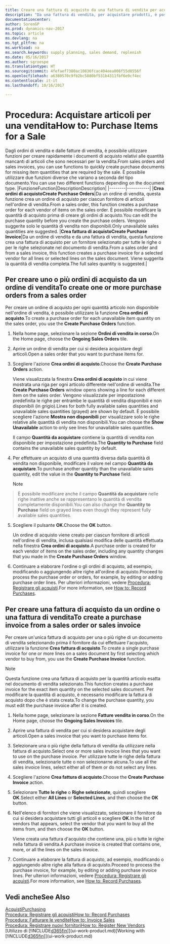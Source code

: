 ```yaml
---
title: Creare una fattura di acquisto da una fattura di vendita per acquistare gli articoli per una vendita
description: "Da una fattura di vendita, per acquistare prodotti, è possibile creare una fattura di acquisto per un fornitore."
documentationcenter: 
author: SorenGP
ms.prod: dynamics-nav-2017
ms.topic: article
ms.devlang: na
ms.tgt_pltfrm: na
ms.workload: na
ms.search.keywords: supply planning, sales demand, replenish
ms.date: 05/16/2017
ms.author: sgroespe
ms.translationtype: HT
ms.sourcegitcommit: 4fefaef7380ac10836fcac404eea006f55d8556f
ms.openlocfilehash: a6380570c9fb2bc5880bf531b4311fbf6e9cf4ec
ms.contentlocale: it-it
ms.lasthandoff: 10/16/2017

---
```

# <a name="how-to-purchase-items-for-a-sale"></a><span data-ttu-id="bd0e3-103">Procedura: Acquistare articoli per una vendita</span><span class="sxs-lookup"><span data-stu-id="bd0e3-103">How to: Purchase Items for a Sale</span></span>
<span data-ttu-id="bd0e3-104">Dagli ordini di vendita e dalle fatture di vendita, è possibile utilizzare funzioni per creare rapidamente i documenti di acquisto relativi alle quantità mancanti di articoli che sono necessari per la vendita.</span><span class="sxs-lookup"><span data-stu-id="bd0e3-104">From sales orders and sales invoices, you can use functions to quickly create purchase documents for missing item quantities that are required by the sale.</span></span> <span data-ttu-id="bd0e3-105">È possibile utilizzare due funzioni diverse che variano a seconda del tipo documento.</span><span class="sxs-lookup"><span data-stu-id="bd0e3-105">You can use two different functions depending on the document type.</span></span>
|<span data-ttu-id="bd0e3-106">Funzione</span><span class="sxs-lookup"><span data-stu-id="bd0e3-106">Function</span></span>|<span data-ttu-id="bd0e3-107">Description</span><span class="sxs-lookup"><span data-stu-id="bd0e3-107">Description</span></span>|
|--------|-----------|
|<span data-ttu-id="bd0e3-108">**Crea ordini di acquisto**</span><span class="sxs-lookup"><span data-stu-id="bd0e3-108">**Create Purchase Orders**</span></span>|<span data-ttu-id="bd0e3-109">Da un ordine di vendita, questa funzione crea un ordine di acquisto per ciascun fornitore di articoli nell'ordine di vendita.</span><span class="sxs-lookup"><span data-stu-id="bd0e3-109">From a sales order, this function creates a purchase order for each vendor of items on the sales order.</span></span> <span data-ttu-id="bd0e3-110">È possibile modificare la quantità di acquisto prima di creare gli ordini di acquisto.</span><span class="sxs-lookup"><span data-stu-id="bd0e3-110">You can edit the purchase quantity before you create the purchase orders.</span></span> <span data-ttu-id="bd0e3-111">Vengono suggerite solo le quantità di vendita non disponibili.</span><span class="sxs-lookup"><span data-stu-id="bd0e3-111">Only unavailable sales quantities are suggested.</span></span>
|<span data-ttu-id="bd0e3-112">**Crea fattura di acquisto**</span><span class="sxs-lookup"><span data-stu-id="bd0e3-112">**Create Purchase Invoice**</span></span>|<span data-ttu-id="bd0e3-113">Da un ordine di vendita e da una fattura di vendita, questa funzione crea una fattura di acquisto per un fornitore selezionato per tutte le righe o per le righe selezionate nel documento di vendita.</span><span class="sxs-lookup"><span data-stu-id="bd0e3-113">From a sales order and from a sales invoice, this function creates a purchase invoice for a selected vendor for all lines or selected lines on the sales document.</span></span> <span data-ttu-id="bd0e3-114">Viene suggerita la quantità di vendita completa.</span><span class="sxs-lookup"><span data-stu-id="bd0e3-114">The full sales quantity is suggested.</span></span>|

## <a name="to-create-one-or-more-purchase-orders-from-a-sales-order"></a><span data-ttu-id="bd0e3-115">Per creare uno o più ordini di acquisto da un ordine di vendita</span><span class="sxs-lookup"><span data-stu-id="bd0e3-115">To create one or more purchase orders from a sales order</span></span>
<span data-ttu-id="bd0e3-116">Per creare un ordine di acquisto per ogni quantità articolo non disponibile nell'ordine di vendita, è possibile utilizzare la funzione **Crea ordini di acquisto**.</span><span class="sxs-lookup"><span data-stu-id="bd0e3-116">To create a purchase order for each unavailable item quantity on the sales order, you use the **Create Purchase Orders** function.</span></span>

1. <span data-ttu-id="bd0e3-117">Nella home page, selezionare la sezione **Ordini di vendita in corso**.</span><span class="sxs-lookup"><span data-stu-id="bd0e3-117">On the Home page, choose the **Ongoing Sales Orders** tile.</span></span>
2. <span data-ttu-id="bd0e3-118">Aprire un ordine di vendita per cui si desidera acquistare degli articoli.</span><span class="sxs-lookup"><span data-stu-id="bd0e3-118">Open a sales order that you want to purchase items for.</span></span>
3. <span data-ttu-id="bd0e3-119">Scegliere l'azione **Crea ordini di acquisto**.</span><span class="sxs-lookup"><span data-stu-id="bd0e3-119">Choose the **Create Purchase Orders** action.</span></span>

    <span data-ttu-id="bd0e3-120">Viene visualizzata la finestra **Crea ordini di acquisto** in cui viene mostrata una riga per ogni articolo differente nell'ordine di vendita.</span><span class="sxs-lookup"><span data-stu-id="bd0e3-120">The **Create Purchase Orders** window opens showing a line for each different item on the sales order.</span></span> <span data-ttu-id="bd0e3-121">Vengono visualizzate per impostazione predefinita le righe per entrambe le quantità di vendita disponibili e non disponibili (in grigio).</span><span class="sxs-lookup"><span data-stu-id="bd0e3-121">Lines for both fully available sales quantities and unavailable sales quantities (grayed) are shown by default.</span></span> <span data-ttu-id="bd0e3-122">È possibile scegliere l'azione **Mostra non disponibili** per visualizzare solo le righe relative alle quantità di vendita non disponibili.</span><span class="sxs-lookup"><span data-stu-id="bd0e3-122">You can choose the **Show Unavailable** action to only see lines for unavailable sales quantities.</span></span>

    <span data-ttu-id="bd0e3-123">Il campo **Quantità da acquistare** contiene la quantità di vendita non disponibile per impostazione predefinita.</span><span class="sxs-lookup"><span data-stu-id="bd0e3-123">The **Quantity to Purchase** field contains the unavailable sales quantity by default.</span></span>
4. <span data-ttu-id="bd0e3-124">Per effettuare un acquisto di una quantità diversa dalla quantità di vendita non disponibile, modificare il valore nel campo **Quantità da acquistare**.</span><span class="sxs-lookup"><span data-stu-id="bd0e3-124">To purchase another quantity than the unavailable sales quantity, edit the value in the **Quantity to Purchase** field.</span></span>

    > [!NOTE]  
>   <span data-ttu-id="bd0e3-125">È possibile modificare anche il campo **Quantità da acquistare** nelle righe inattive anche se rappresentano le quantità di vendita completamente disponibili.</span><span class="sxs-lookup"><span data-stu-id="bd0e3-125">You can also change the **Quantity to Purchase** field on grayed lines even though they represent fully available sales quantities.</span></span>
5. <span data-ttu-id="bd0e3-126">Scegliere il pulsante **OK**.</span><span class="sxs-lookup"><span data-stu-id="bd0e3-126">Choose the **OK** button.</span></span>

    <span data-ttu-id="bd0e3-127">Un ordine di acquisto viene creato per ciascun fornitore di articoli nell'ordine di vendita, inclusa qualsiasi modifica delle quantità effettuata nella finestra **Crea ordini di acquisto**.</span><span class="sxs-lookup"><span data-stu-id="bd0e3-127">A purchase order is created for each vendor of items on the sales order, including any quantity changes that you made in the **Create Purchase Orders** window.</span></span>
7. <span data-ttu-id="bd0e3-128">Continuare a elaborare l'ordine o gli ordini di acquisto, ad esempio, modificando o aggiungendo altre righe all'ordine di acquisto.</span><span class="sxs-lookup"><span data-stu-id="bd0e3-128">Proceed to process the purchase order or orders, for example, by editing or adding purchase order lines.</span></span> <span data-ttu-id="bd0e3-129">Per ulteriori informazioni, vedere [Procedura: Registrare gli acquisti](purchasing-how-record-purchases.md).</span><span class="sxs-lookup"><span data-stu-id="bd0e3-129">For more information, see [How to: Record Purchases](purchasing-how-record-purchases.md).</span></span>


## <a name="to-create-a-purchase-invoice-from-a-sales-order-or-sales-invoice"></a><span data-ttu-id="bd0e3-130">Per creare una fattura di acquisto da un ordine o una fattura di vendita</span><span class="sxs-lookup"><span data-stu-id="bd0e3-130">To create a purchase invoice from a sales order or sales invoice</span></span>
<span data-ttu-id="bd0e3-131">Per creare un'unica fattura di acquisto per una o più righe di un documento di vendita selezionando prima il fornitore da cui effettuare l'acquisto, utilizzare la funzione **Crea fattura di acquisto**.</span><span class="sxs-lookup"><span data-stu-id="bd0e3-131">To create a single purchase invoice for one or more lines on a sales document by first selecting which vendor to buy from, you use the **Create Purchase Invoice** function.</span></span>

> [!NOTE]  
>   <span data-ttu-id="bd0e3-132">Questa funzione crea una fattura di acquisto per la quantità articolo esatta nel documento di vendita selezionato.</span><span class="sxs-lookup"><span data-stu-id="bd0e3-132">This function creates a purchase invoice for the exact item quantity on the selected sales document.</span></span> <span data-ttu-id="bd0e3-133">Per modificare la quantità di acquisto, è necessario modificare la fattura di acquisto dopo che è stata creata.</span><span class="sxs-lookup"><span data-stu-id="bd0e3-133">To change the purchase quantity, you must edit the purchase invoice after it is created.</span></span>  

1. <span data-ttu-id="bd0e3-134">Nella home page, selezionare la sezione **Fatture vendita in corso**.</span><span class="sxs-lookup"><span data-stu-id="bd0e3-134">On the Home page, choose the **Ongoing Sales Invoices** tile.</span></span>
2. <span data-ttu-id="bd0e3-135">Aprire una fattura di vendita per cui si desidera acquistare degli articoli.</span><span class="sxs-lookup"><span data-stu-id="bd0e3-135">Open a sales invoice that you want to purchase items for.</span></span>
3. <span data-ttu-id="bd0e3-136">Selezionare una o più righe della fattura di vendita da utilizzare nella fattura di acquisto.</span><span class="sxs-lookup"><span data-stu-id="bd0e3-136">Select one or more sales invoice lines that you want to use on the purchase invoice.</span></span> <span data-ttu-id="bd0e3-137">Per utilizzare tutte le righe della fattura di vendita, selezionarle tutte o non selezionarne alcuna.</span><span class="sxs-lookup"><span data-stu-id="bd0e3-137">To use all the sales invoice lines, select either all of them or do not select any lines.</span></span>
4. <span data-ttu-id="bd0e3-138">Scegliere l'azione **Crea fattura di acquisto**.</span><span class="sxs-lookup"><span data-stu-id="bd0e3-138">Choose the **Create Purchase Invoice** action.</span></span>
5. <span data-ttu-id="bd0e3-139">Selezionare **Tutte le righe** o **Righe selezionate**, quindi scegliere **OK**.</span><span class="sxs-lookup"><span data-stu-id="bd0e3-139">Select either **All Lines** or **Selected Lines**, and then choose the **OK** button.</span></span>  
6. <span data-ttu-id="bd0e3-140">Nell'elenco di fornitori che viene visualizzato, selezionare il fornitore da cui si desidera acquistare tutti gli articoli e scegliere **OK**.</span><span class="sxs-lookup"><span data-stu-id="bd0e3-140">In the list of vendors that appears, select the vendor that you want to buy all the items from, and then choose the **OK** button.</span></span>

    <span data-ttu-id="bd0e3-141">Viene creata una fattura d'acquisto che contiene una, più o tutte le righe nella fattura di vendita.</span><span class="sxs-lookup"><span data-stu-id="bd0e3-141">A purchase invoice is created that contains one, more, or all the lines on the sales invoice.</span></span>
7. <span data-ttu-id="bd0e3-142">Continuare a elaborare la fattura di acquisto, ad esempio, modificando o aggiungendo altre righe alla fattura di acquisto.</span><span class="sxs-lookup"><span data-stu-id="bd0e3-142">Proceed to process the purchase invoice, for example, by editing or adding purchase invoice lines.</span></span> <span data-ttu-id="bd0e3-143">Per ulteriori informazioni, vedere [Procedura: Registrare gli acquisti](purchasing-how-record-purchases.md).</span><span class="sxs-lookup"><span data-stu-id="bd0e3-143">For more information, see [How to: Record Purchases](purchasing-how-record-purchases.md).</span></span>

## <a name="see-also"></a><span data-ttu-id="bd0e3-144">Vedi anche</span><span class="sxs-lookup"><span data-stu-id="bd0e3-144">See Also</span></span>
[<span data-ttu-id="bd0e3-145">Acquisti</span><span class="sxs-lookup"><span data-stu-id="bd0e3-145">Purchasing</span></span>](purchasing-manage-purchasing.md)  
[<span data-ttu-id="bd0e3-146">Procedura: Registrare gli acquisti</span><span class="sxs-lookup"><span data-stu-id="bd0e3-146">How to: Record Purchases</span></span>](purchasing-how-record-purchases.md)  
[<span data-ttu-id="bd0e3-147">Procedura: Fatturare le vendite</span><span class="sxs-lookup"><span data-stu-id="bd0e3-147">How to: Invoice Sales</span></span>](sales-how-invoice-sales.md)  
[<span data-ttu-id="bd0e3-148">Procedura: Registrare nuovi fornitori</span><span class="sxs-lookup"><span data-stu-id="bd0e3-148">How to: Register New Vendors</span></span>](purchasing-how-register-new-vendors.md)  
<span data-ttu-id="bd0e3-149">[Utilizzo di [!INCLUDE[d365fin](includes/d365fin_md.md)]](ui-work-product.md)</span><span class="sxs-lookup"><span data-stu-id="bd0e3-149">[Working with [!INCLUDE[d365fin](includes/d365fin_md.md)]](ui-work-product.md)</span></span>

